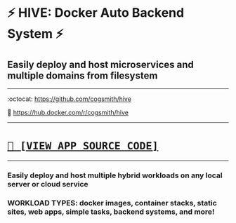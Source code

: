 # ⚡ HIVE: Docker Auto Backend System ⚡
## Easily deploy and host microservices and multiple domains from filesystem

---

:octocat: https://github.com/cogsmith/hive

🐳 https://hub.docker.com/r/cogsmith/hive

---

<h1><code><a href='https://github.com/cogsmith/hive/blob/main/app.js'>📄 [VIEW APP SOURCE CODE]</a></code></h1>

---

### Easily deploy and host multiple hybrid workloads on any local server or cloud service

### WORKLOAD TYPES: docker images, container stacks, static sites, web apps, simple tasks, backend systems, and more!